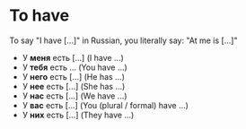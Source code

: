 # To have

To say "I have [...]" in Russian, you literally say: "At me is [...]"

* У **меня** есть [...] (I have ...)
* У **тебя** есть ... (You have ...)
* У **него** есть [...] (He has ...)
* У **нее** есть [...] (She has ...)
* У **нас** есть [...] (We have ...)
* У **вас** есть [...] (You (plural / formal) have ...)
* У **них** есть [...] (They have ...)

